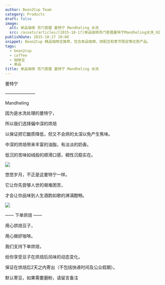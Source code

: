 ```yaml
---
author: Bean2Cup Team
category: Products
draft: false
image:
  alt: 单品咖啡 苏门答腊 曼特宁 Mandheling 水洗
  src: /assets/articles/[2015-10-17]单品咖啡苏门答腊曼特宁Mandheling水洗_02.jpg
publishDate: 2015-10-17 10:00
snippet: Bean2Cup 精品咖啡豆推荐，包含单品咖啡、拼配豆和季节限定等优质产品。
tags:
  - bean2cup
  - coffee
  - 咖啡豆
  - 单品
title: 单品咖啡 苏门答腊 曼特宁 Mandheling 水洗
---
```


曼特宁

———————

Mandheling

因为是水洗处理的曼特宁，

所以我们选择偏中深的烘焙

以保证把它酸质降低，但又不会烘的太深以免产生焦味。

中深的烘焙带来丰富的油脂，有淡淡的奶香。

低沉的苦味如绒般的顺滑口感，稠性沉稳实在。

![](/assets/articles/[2015-10-17]单品咖啡苏门答腊曼特宁Mandheling水洗_03.jpg)

悠悠岁月，不正是这曼特宁一样。

它让你先尝够人世的艰难困苦，

才会让你品味到人生酒韵如歌的淋漓酣畅。

![](/assets/articles/[2015-10-17]单品咖啡苏门答腊曼特宁Mandheling水洗_04.jpg)

—— 下单烘焙 ——

用心烘焙豆子，

用心做好咖啡。

我们支持下单烘焙，

给你享受豆子在烘焙后风味的动态变化。

保证在烘焙后2天之内寄出（不包括快递时间及公众假期）。

默认寄豆，如果需要磨粉，请留言备注
